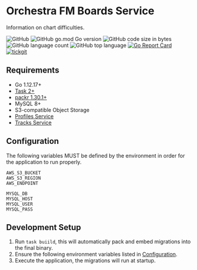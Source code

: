 # Orchestra FM Boards Service

Information on chart difficulties.

![GitHub](https://img.shields.io/github/license/orchestrafm/boards?style=flat-square) ![GitHub go.mod Go version](https://img.shields.io/github/go-mod/go-version/orchestrafm/boards?style=flat-square) ![GitHub code size in bytes](https://img.shields.io/github/languages/code-size/orchestrafm/boards?style=flat-square) ![GitHub language count](https://img.shields.io/github/languages/count/orchestrafm/boards?style=flat-square) ![GitHub top language](https://img.shields.io/github/languages/top/orchestrafm/boards?style=flat-square) [![Go Report Card](https://goreportcard.com/badge/github.com/orchestrafm/boards?style=flat-square)](https://goreportcard.com/report/github.com/orchestrafm/boards) [![tickgit](https://badgen.net/https/api.tickgit.com/badgen/github.com/orchestrafm/boards?style=flat-square)](https://badgen.net/https/api.tickgit.com/badgen/github.com/orchestrafm/boards)

## Requirements
- Go 1.12.17+
- [Task 2+](https://taskfile.dev/) 
- [packr 1.30.1+](https://github.com/gobuffalo/packr/)
- MySQL 8+
- S3-compatible Object Storage
- [Profiles Service](https://github.com/orchestrafm/profiles)
- [Tracks Service](https://github.com/orchestrafm/tracks)

## Configuration
The following variables MUST be defined by the environment in order for the application to run properly.
```
AWS_S3_BUCKET
AWS_S3_REGION
AWS_ENDPOINT

MYSQL_DB
MYSQL_HOST
MYSQL_USER
MYSQL_PASS
```

## Development Setup
1. Run `task buiild`, this will automatically pack and embed migrations into the final binary.
2. Ensure the following environment variables listed in [Configuration](#configuration).
3. Execute the application, the migrations will run at startup.
